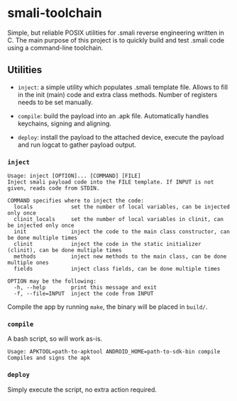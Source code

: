 # smali-toolchain

Simple, but reliable POSIX utilities for .smali reverse engineering written in C. The main purpose of this project is to quickly build and test .smali code using a command-line toolchain.

## Utilities

- `inject`: a simple utility which populates .smali template file. Allows to fill in the init (main) code and extra class methods. Number of registers needs to be set manually.

- `compile`: build the payload into an .apk file. Automatically handles keychains, signing and aligning.

- `deploy`: install the payload to the attached device, execute the payload and run logcat to gather payload output.

### `inject`

```
Usage: inject [OPTION]... [COMMAND] [FILE]
Inject smali payload code into the FILE template. If INPUT is not given, reads code from STDIN.

COMMAND specifies where to inject the code:
  locals         	set the number of local variables, can be injected only once
  clinit_locals  	set the number of local variables in clinit, can be injected only once
  init           	inject the code to the main class constructor, can be done multiple times
  clinit         	inject the code in the static initializer (clinit), can be done multiple times
  methods        	inject new methods to the main class, can be done multiple ones
  fields         	inject class fields, can be done multiple times

OPTION may be the following:
  -h, --help     	print this message and exit
  -f, --file=INPUT	inject the code from INPUT
```

Compile the app by running `make`, the binary will be placed in `build/`.

### `compile`

A bash script, so will work as-is.

```
Usage: APKTOOL=path-to-apktool ANDROID_HOME=path-to-sdk-bin compile
Compiles and signs the apk
```


### `deploy`

Simply execute the script, no extra action required.
